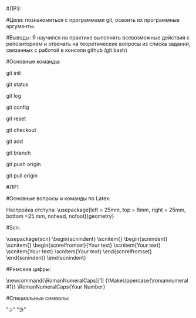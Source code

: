 #ЛР3:

#Цели: познакомиться с программами git, освоить их программные аргументы.

#Выводы: Я научился на практике выполнять всевозможные действия с репозиторием и отвечать на теоретические вопросы из списка заданий, связанных с работой в консоли github (git bash) 

#Основные команды: 

git init

git status

git log

git config 

git reset 


git checkout

git add

git branch

git push origin

git pull origin

#ЛР1 

#Основные вопросы и команды по Latex:

Настройка отступа: \usepackage[left = 25mm, top = 8mm, right = 25mm, bottom =25 mm, nohead, nofoot]{geometry}

#Scn: 

\usepackage{scn}
\begin{scnindent}
    \scnitem{}
    \begin{scnindent}
        \scnitem{}
        \begin{scnrelfromset}{Your text}
        \scnitem{Your text}
        \scnitem{Your text}
        \scnitem{Your text}
        \end{scnrelfromset}
    \end{scnindent}
\end{scnindent}

#Римские цифры: 

\newcommand{\RomanNumeralCaps}[1]
    {\MakeUppercase{\romannumeral #1}}
\RomanNumeralCaps{Your Number}

#Специальные символы:

"$\supset$"
"$\ni$"
